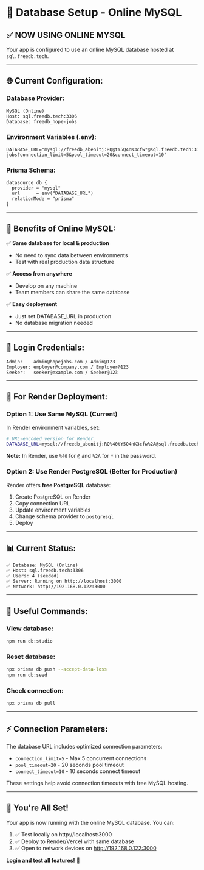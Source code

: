 # 💾 Database Setup - Online MySQL

## ✅ **NOW USING ONLINE MYSQL**

Your app is configured to use an online MySQL database hosted at `sql.freedb.tech`.

---

## 🌐 **Current Configuration:**

### **Database Provider:**
```
MySQL (Online)
Host: sql.freedb.tech:3306
Database: freedb_hope-jobs
```

### **Environment Variables (.env):**
```env
DATABASE_URL="mysql://freedb_abenitj:RQ@tY5Q4nK3cfw*@sql.freedb.tech:3306/freedb_hope-jobs?connection_limit=5&pool_timeout=20&connect_timeout=10"
```

### **Prisma Schema:**
```prisma
datasource db {
  provider = "mysql"
  url      = env("DATABASE_URL")
  relationMode = "prisma"
}
```

---

## 🎯 **Benefits of Online MySQL:**

✅ **Same database for local & production**
   - No need to sync data between environments
   - Test with real production data structure

✅ **Access from anywhere**
   - Develop on any machine
   - Team members can share the same database

✅ **Easy deployment**
   - Just set DATABASE_URL in production
   - No database migration needed

---

## 🔑 **Login Credentials:**

```
Admin:    admin@hopejobs.com / Admin@123
Employer: employer@company.com / Employer@123
Seeker:   seeker@example.com / Seeker@123
```

---

## 🚀 **For Render Deployment:**

### **Option 1: Use Same MySQL (Current)**

In Render environment variables, set:
```bash
# URL-encoded version for Render
DATABASE_URL=mysql://freedb_abenitj:RQ%40tY5Q4nK3cfw%2A@sql.freedb.tech:3306/freedb_hope-jobs?connection_limit=5&pool_timeout=20&connect_timeout=10
```

**Note:** In Render, use `%40` for `@` and `%2A` for `*` in the password.

### **Option 2: Use Render PostgreSQL (Better for Production)**

Render offers **free PostgreSQL** database:

1. Create PostgreSQL on Render
2. Copy connection URL
3. Update environment variables
4. Change schema provider to `postgresql`
5. Deploy

---

## 📊 **Current Status:**

```
✅ Database: MySQL (Online)
✅ Host: sql.freedb.tech:3306
✅ Users: 4 (seeded)
✅ Server: Running on http://localhost:3000
✅ Network: http://192.168.0.122:3000
```

---

## 🔧 **Useful Commands:**

### **View database:**
```bash
npm run db:studio
```

### **Reset database:**
```bash
npx prisma db push --accept-data-loss
npm run db:seed
```

### **Check connection:**
```bash
npx prisma db pull
```

---

## ⚡ **Connection Parameters:**

The database URL includes optimized connection parameters:
- `connection_limit=5` - Max 5 concurrent connections
- `pool_timeout=20` - 20 seconds pool timeout
- `connect_timeout=10` - 10 seconds connect timeout

These settings help avoid connection timeouts with free MySQL hosting.

---

## 🎉 **You're All Set!**

Your app is now running with the online MySQL database. You can:

1. ✅ Test locally on http://localhost:3000
2. ✅ Deploy to Render/Vercel with same database
3. ✅ Open to network devices on http://192.168.0.122:3000

**Login and test all features!** 🚀
